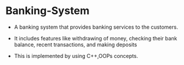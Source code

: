 # Banking-System
* A banking system that provides banking services to the customers.

* It includes features like withdrawing of money, checking their bank balance, recent transactions, and making deposits

* This is implemented by using C++,OOPs concepts.
